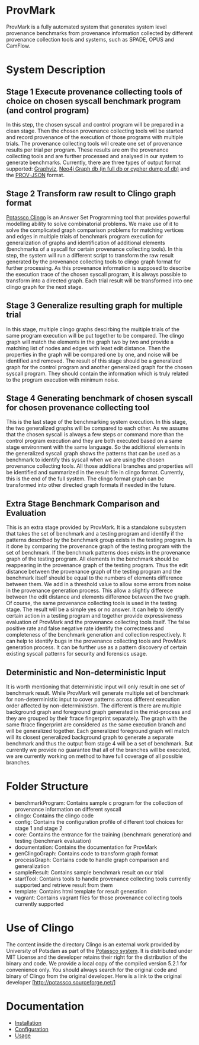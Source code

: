 # ProvMark

ProvMark is a fully automated system that generates system level provenance benchmarks from provenance information collected by different provenance collection tools and systems, such as SPADE, OPUS and CamFlow.

# System Description

## Stage 1 Execute provenance collecting tools of choice on chosen syscall benchmark program (and control program)
In this step, the chosen syscall and control program will be prepared in a clean stage. Then the chosen provenance collecting tools will be started and record provenance of the execution of those programs with multiple trials. The provenance collecting tools will create one set of provenance results per trial per program. These results are om the provenance collecting tools and are further processed and analysed in our system to generate benchmarks. Currently, there are three types of output format supported: [Graphviz](https://www.graphviz.org/), [Neo4j Graph db (in full db or cypher dump of db)](https://neo4j.com/) and the [PROV-JSON](https://www.w3.org/Submission/2013/SUBM-prov-json-20130424/) format.

## Stage 2 Transform raw result to Clingo graph format
[Potassco Clingo](https://potassco.org/) is an Answer Set Programming tool that provides powerful modelling ability to solve combinatorial problems. We make use of it to solve the complicated graph comparison problems for matching vertices and edges in multiple trials of benchmark program execution for generalization of graphs and identification of additional elements (benchmarks of a syscall for certain provenance collecting tools). In this step, the system will run a different script to transform the raw result generated by the provenance collecting tools to clingo graph format for further processing. As this provenance information is supposed to describe the execution trace of the chosen syscall program, it is always possible to transform into a directed graph. Each trial result will be transformed into one clingo graph for the next stage.

## Stage 3 Generalize resulting graph for multiple trial
In this stage, multiple clingo graphs descirbing the multiple trials of the same program execution will be put together to be compared. The clingo graph will match the elements in the graph two by two and provide a matching list of nodes and edges with least edit distance. Then the properties in the graph will be compared one by one, and noise will be identified and removed. The result of this stage should be a generalized graph for the control program and another generalized graph for the chosen syscall program. They should contain the information which is truly related to the program execution with minimum noise.

## Stage 4 Generating benchmark of chosen syscall for chosen provenance collecting tool
This is the last stage of the benchmarking system execution. In this stage, the two generalized graphs will be compared to each other. As we assume that the chosen syscall is always a few steps or command more than the control program execution and they are both executed based on a same stage environment with the same language. So the additional elements in the generalized syscall graph shows the patterns that can be used as a benchmark to identify this syscall when we are using the chosen provenance collecting tools. All those addtional branches and properties will be identified and summarized in the result file in clingo format. Currently, this is the end of the full system. The clingo format graph can be transformed into other directed graph formats if needed in the future.

## Extra Stage Benchmark Comparison and Evaluation
This is an extra stage provided by ProvMark. It is a standalone subsystem that takes the set of benchmark and a testing program and identify if the patterns described by the benchmark group exists in the testing program. Is it done by comparing the provenance graph of the testing program with the set of benchmark. If the benchmark patterns does exists in the provenance graph of the testing program. All elements in the benchmark should be reappearing in the provenance graph of the testing program. Thus the edit distance between the provenance graph of the testing program and the benchmark itself should be equal to the numbers of elements difference between them. We add in a threshold value to allow some errors from noise in the provenance generation process. This allow a slightly differece between the edit distance and elements difference between the two graph. Of course, the same provenance collecting tools is used in the testing stage. The result will be a simple yes or no answer. It can help to identify certain action in a testing program and together provide expressiveness evaluation of ProvMark and the provenance collecting tools itself. The false positive rate and false negative rate identify the correctness and completeness of the benchmark generation and collection respectively. It can help to identify bugs in the provenance collecting tools and ProvMark generation process. It can be further use as a pattern discovery of certain existing syscall patterns for security and forensics usage.

## Deterministic and Non-deterministic Input
It is worth mentioning that deterministic input will only result in one set of benchmark result. While ProvMark will generate multiple set of benchmark for non-deterministic input to cover patterns across different execution order affected by non-deterministism. The different is there are multiple background graph and foreground graph generated in the mid-process and they are grouped by their ftrace fingerprint separately. The graph with the same ftrace fingerprint are considered as the same execution branch and will be generalized together. Each generalized foreground graph will match will its closest generalized background graph to generate a separate benchmark and thus the output from stage 4 will be a set of benchmark. But currently we provide no guarantee that all of the branches will be executed, we are currently working on method to have full coverage of all possible branches.

# Folder Structure
- benchmarkProgram: Contains sample c program for the collection of provenance information on different syscall
- clingo: Contains the clingo code
- config: Contains the configuration profile of different tool choices for stage 1 and stage 2
- core: Contains the entrance for the training (benchmark generation) and testing (benchmark evaluation)
- documentation: Contains the documentation for ProvMark
- genClingoGraph: Contains code to transform graph format
- processGraph: Contains code to handle graph comparison and generalization
- sampleResult: Contains sample benchmark result on our trial
- startTool: Contains tools to handle provenance collecting tools currently supported and retrieve result from them
- template: Contains html template for result generation
- vagrant: Contains vagrant files for those provenance collecting tools currently supported

# Use of Clingo
The content inside the directory Clingo is an external work provided by University of Potsdam as part of the [Potassco system](https://potassco.org/). It is distributed under MIT License and the developer retains their right for the distribution of the binary and code. We provide a local copy of the compiled version 5.2.1 for convenience only. You should always search for the original code and binary of Clingo from the original developer. Here is a link to the original developer [http://potassco.sourceforge.net/]

# Documentation

- [Installation](./documentation/install.md)
- [Configuration](./documentation/config.md)
- [Usage](./documentation/usage.md)
